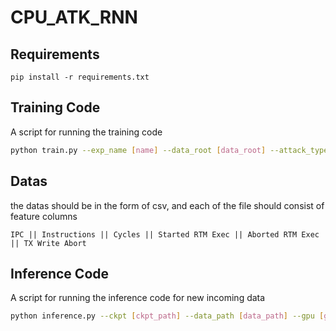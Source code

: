 # CPU_ATK_RNN

## Requirements
```
pip install -r requirements.txt
```
## Training Code

A script for running the training code

```bash
python train.py --exp_name [name] --data_root [data_root] --attack_type ["FR" or "PA"] --gpu [gpu_num]
```

## Datas
the datas should be in the form of csv, and each of the file should consist of feature columns 
```
IPC || Instructions || Cycles || Started RTM Exec || Aborted RTM Exec || TX Write Abort
```

## Inference Code

A script for running the inference code for new incoming data

```bash
python inference.py --ckpt [ckpt_path] --data_path [data_path] --gpu [gpu_num]
```
